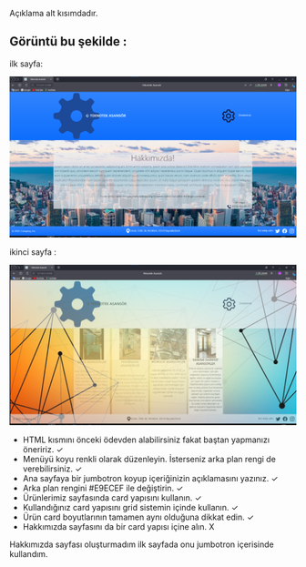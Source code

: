 Açıklama alt kısımdadır. 

Görüntü bu şekilde :
-
ilk sayfa: 

![](/Kodluyoruz/img/Ekran%20g%C3%B6r%C3%BCnt%C3%BCs%C3%BC%202022-10-02%20173308.png) 

ikinci sayfa :

![](/Kodluyoruz/img/Ekran%20g%C3%B6r%C3%BCnt%C3%BCs%C3%BC%202022-10-02%20172225.png)  


* HTML kısmını önceki ödevden alabilirsiniz fakat baştan yapmanızı öneririz. ✓
* Menüyü koyu renkli olarak düzenleyin. İsterseniz arka plan rengi de verebilirsiniz. ✓
* Ana sayfaya bir jumbotron koyup içeriğinizin açıklamasını yazınız. ✓
* Arka plan rengini #E9ECEF ile değiştirin. ✓
* Ürünlerimiz sayfasında card yapısını kullanın. ✓
* Kullandığınız card yapısını grid sistemin içinde kullanın. ✓
* Ürün card boyutlarının tamamen aynı olduğuna dikkat edin. ✓
* Hakkımızda sayfasını da bir card yapısı içine alın. X

Hakkımızda sayfası oluşturmadım ilk sayfada onu jumbotron içerisinde kullandım.